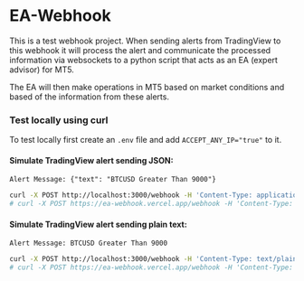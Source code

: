 # EA-Webhook

This is a test webhook project. When sending alerts from TradingView to this webhook it will process the alert and communicate the processed information via websockets to a python script that acts as an EA (expert advisor) for MT5.

The EA will then make operations in MT5 based on market conditions and based of the information from these alerts.

### Test locally using curl

To test locally first create an `.env` file and add `ACCEPT_ANY_IP="true"` to it.

#### Simulate TradingView alert sending JSON:

```
Alert Message: {"text": "BTCUSD Greater Than 9000"}
```

```bash
curl -X POST http://localhost:3000/webhook -H 'Content-Type: application/json; charset=utf-8' -d '{"text": "BTCUSD Greater Than 9000"}'
# curl -X POST https://ea-webhook.vercel.app/webhook -H 'Content-Type: application/json; charset=utf-8' -d '{"text": "BTCUSD Greater Than 9000"}'
```

#### Simulate TradingView alert sending plain text:

```
Alert Message: BTCUSD Greater Than 9000
```

```bash
curl -X POST http://localhost:3000/webhook -H 'Content-Type: text/plain; charset=utf-8' -d 'BTCUSD Greater Than 9000'
# curl -X POST https://ea-webhook.vercel.app/webhook -H 'Content-Type: text/plain; charset=utf-8' -d 'BTCUSD Greater Than 9000'
```
